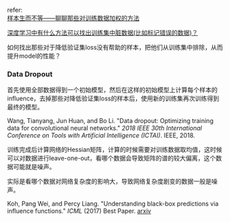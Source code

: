 refer:<br>[样本生而不等——聊聊那些对训练数据加权的方法](https://zhuanlan.zhihu.com/p/53545036)

[深度学习中有什么方法可以找出训练集中脏数据(比如标记错误的数据)？](https://www.zhihu.com/question/298719271)

如何找出那些对于降低验证集loss没有帮助的样本，把他们从训练集中排除，从而提升model的性能？

### Data Dropout

首先使用全部数据得到一个初始模型，然后在这样的初始模型上计算每个样本的influence，去掉那些对降低验证集loss的样本后，使用新的训练集再次训练得到最终的模型。

Wang, Tianyang, Jun Huan, and Bo Li. "Data dropout: Optimizing training data for convolutional neural networks." *2018 IEEE 30th International Conference on Tools with Artificial Intelligence (ICTAI)*. IEEE, 2018.





训练完成后计算网络的Hessian矩阵，计算的时候需要对训练数据取均值，这时候可以对数据进行leave-one-out，看哪个数据会导致矩阵的谱的较大偏离，这个数据可能就是噪声。

实际是看哪个数据对网络复杂度的影响大，导致网络复杂度剧变的数据一般是噪声。

Koh, Pang Wei, and Percy Liang. "Understanding black-box predictions via influence functions." *ICML* (2017) Best Paper. [arxiv](https://arxiv.org/abs/1703.04730) 





